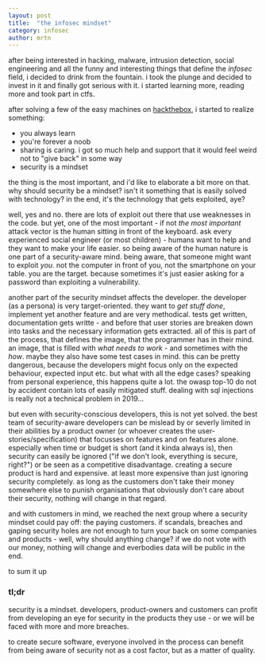 ```yaml
---
layout: post
title:  "the infosec mindset"
category: infosec
author: mrtn
---
```


after being interested in hacking, malware, intrusion detection, social engineering and all the funny and interesting things that define the _infosec_ field, i decided to drink from the fountain. i took the plunge and decided to invest in it and finally got serious with it. i started learning more, reading more and took part in ctfs. 

after solving a few of the easy machines on [hackthebox](https://www.hackthebox.eu), i started to realize something:
- you always learn
- you're forever a noob
- sharing is caring. i got so much help and support that it would feel weird not to "give back" in some way
- security is a mindset

the thing is the most important, and i'd like to elaborate a bit more on that. why should security be a mindset? isn't it something that is easily solved with technology? in the end, it's the technology that gets exploited, aye? 

well, yes and no. there are lots of exploit out there that use weaknesses in the code. but yet, one of the most important - if not *the most important* attack vector is the human sitting in front of the keyboard. ask every experienced social engineer (or most children) - humans want to help and they want to make your life easier. 
so being aware of the human nature is one part of a security-aware mind. being aware, that someone might want to exploit _you_. not the computer in front of you, not the smartphone on your table. you are the target. because sometimes it's just easier asking for a password than exploiting a vulnerability. 

another part of the security mindset affects the developer. the developer (as a persona) is very target-oriented. they want to _get stuff done_, implement yet another feature and are very methodical. tests get written, documentation gets writte - and before that user stories are breaken down into tasks and the necessary information gets extracted. 
all of this is part of the process, that defines the image, that the programmer has in their mind. an image, that is filled with _what needs to work_ - and sometimes with the _how_. maybe they also have some test cases in mind. this can be pretty dangerous, because the developers might focus only on the expected behaviour, expected input etc. but what with all the edge cases? speaking from personal experience, this happens quite a lot. the owasp top-10 do not by accident contain lots of easily mitigated stuff. dealing with sql injections is really not a technical problem in 2019... 

but even with security-conscious developers, this is not yet solved. the best team of security-aware developers can be mislead by or severly limited in their abilities by a product owner (or whoever creates the user-stories/specification) that focusses on features and on features alone. especially when time or budget is short (and it kinda always is), then security can easily be ignored ("if we don't look, everything is secure, right?") or be seen as a competitive disadvantage. creating a secure product is hard and expensive. at least more expensive than just ignoring security completely. as long as the customers don't take their money somewhere else to punish organisations that obviously don't care about their security, nothing will change in that regard.

and with customers in mind, we reached the next group where a security mindset could pay off: the paying customers. if scandals, breaches and gaping security holes are not enough to turn your back on some companies and products - well, why should anything change? if we do not vote with our money, nothing will change and everbodies data will be public in the end. 


to sum it up 

### tl;dr

security is a mindset. developers, product-owners and customers can profit from developing an eye for security in the products they use - or we will be faced with more and more breaches.

to create secure software, everyone involved in the process can benefit from being aware of security not as a cost factor, but as a matter of quality.   
